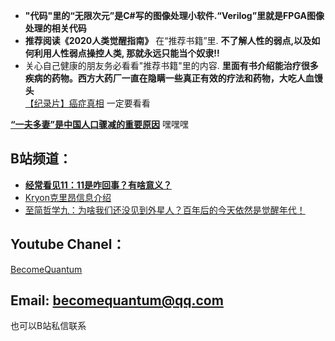 * **"代码"里的“无限次元”是C#写的图像处理小软件.“Verilog”里就是FPGA图像处理的相关代码**
* **推荐阅读《2020人类觉醒指南》** 在“推荐书籍”里. **不了解人性的弱点,以及如何利用人性弱点操控人类, 那就永远只能当个奴隶!!**
* 关心自己健康的朋友务必看看"推荐书籍"里的内容. **里面有书介绍能治疗很多疾病的药物。西方大药厂一直在隐瞒一些真正有效的疗法和药物，大吃人血馒头**  
[【纪录片】癌症真相](https://www.bilibili.com/video/BV1Br4y1s772) 一定要看看

[**“一夫多妻”是中国人口骤减的重要原因**](https://www.youtube.com/watch?v=2co0OtHqC7U) 嘿嘿嘿

## B站频道：
* [**经常看见11：11是咋回事？有啥意义？**](https://zhuanlan.zhihu.com/p/523746992) 
* [Kryon克里昂信息介绍](https://www.bilibili.com/video/BV1sf4y1f7Vr) 
* [至简哲学九：为啥我们还没见到外星人？百年后的今天依然是觉醒年代！](https://www.bilibili.com/video/BV1zL41147wt) 


## Youtube Chanel：

[BecomeQuantum](https://www.youtube.com/channel/UCvJH-Cp7SypXvJ-e0KSOo1A)

## Email: becomequantum@qq.com
也可以B站私信联系
